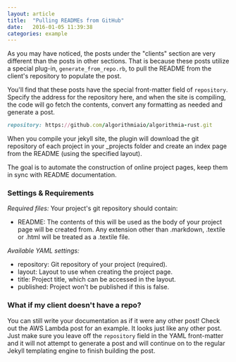 ```yaml
---
layout: article
title:  "Pulling READMEs from GitHub"
date:   2016-01-05 11:39:38
categories: example
---
```


As you may have noticed, the posts under the "clients" section are very different than the posts in other sections. That is because these posts utilize a special plug-in, `generate_from_repo.rb`, to pull the README from the client's repository to populate the post.

You'll find that these posts have the special front-matter field of `repository`. Specify the address for the repository here, and when the site is compiling, the code will go fetch the contents, convert any formatting as needed and generate a post. 

```ruby
repository: https://github.com/algorithmiaio/algorithmia-rust.git
```


When you compile your jekyll site, the plugin will download the git repository of each project in your _projects folder and create an index page from the README (using the specified layout). 

The goal is to automate the construction of online project pages, keep them in sync with README documentation.

### Settings & Requirements

*Required files:*
Your project's git repository should contain:
- README: The contents of this will be used as the body of your project page will be created from. Any extension other than .markdown, .textile or .html will be treated as a .textile file.

*Available YAML settings:*
- repository: Git repository of your project (required).
- layout: Layout to use when creating the project page.
- title: Project title, which can be accessed in the layout.
- published: Project won't be published if this is false.

### What if my client doesn't have a repo?

You can still write your documentation as if it were any other post! Check out the AWS Lambda post for an example. It looks just like any other post. Just make sure you leave off the `repository` field in the YAML front-matter and it will not attempt to generate a post and will continue on to the regular Jekyll templating engine to finish building the post.


